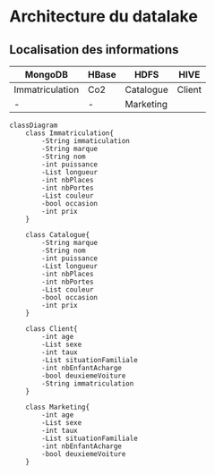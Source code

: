 # Architecture du datalake

## Localisation des informations
| MongoDB         | HBase | HDFS      | HIVE   |
|-----------------|-------|-----------|--------|
| Immatriculation | Co2   | Catalogue | Client |
| -               | -     | Marketing |        |

```mermaid
classDiagram  
    class Immatriculation{
        -String immaticulation
        -String marque
        -String nom
        -int puissance
        -List longueur
        -int nbPlaces
        -int nbPortes
        -List couleur
        -bool occasion
        -int prix
    }
    
    class Catalogue{
        -String marque
        -String nom
        -int puissance
        -List longueur
        -int nbPlaces
        -int nbPortes
        -List couleur
        -bool occasion
        -int prix
    }
    
    class Client{
        -int age
        -List sexe
        -int taux
        -List situationFamiliale
        -int nbEnfantAcharge
        -bool deuxiemeVoiture
        -String immatriculation
    }
    
    class Marketing{
        -int age
        -List sexe
        -int taux
        -List situationFamiliale
        -int nbEnfantAcharge
        -bool deuxiemeVoiture
    }
    
    
```